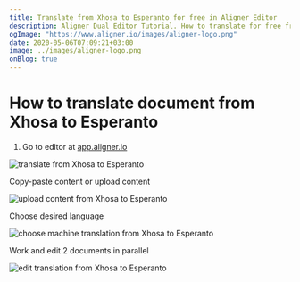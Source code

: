 ```yaml
---
title: Translate from Xhosa to Esperanto for free in Aligner Editor
description: Aligner Dual Editor Tutorial. How to translate for free from Xhosa to Esperanto. Aligner is multilingual document management platform. 
ogImage: "https://www.aligner.io/images/aligner-logo.png"
date: 2020-05-06T07:09:21+03:00
image: ../images/aligner-logo.png
onBlog: true
---
```


# How to translate document from Xhosa to Esperanto

1. Go to editor at [app.aligner.io](https://app.aligner.io "Aligner App web page")

![translate from Xhosa to Esperanto](../aligner-blank-editor.png "translate from Xhosa to Esperanto")

Copy-paste content or upload content

![upload content from Xhosa to Esperanto](../aligner-uploaded-document.png "upload content from Xhosa to Esperanto")

Choose desired language

![choose machine translation from Xhosa to Esperanto](../aligner-language-dropdown.png "choose machine translation from Xhosa to Esperanto")

Work and edit 2 documents in parallel

![edit translation from Xhosa to Esperanto](../aligner-double-sitded-editor.png "edit translation from Xhosa to Esperanto")

